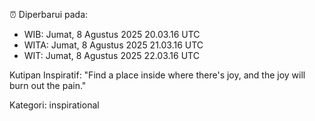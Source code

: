 ⏰ Diperbarui pada:
- WIB: Jumat, 8 Agustus 2025 20.03.16 UTC
- WITA: Jumat, 8 Agustus 2025 21.03.16 UTC
- WIT: Jumat, 8 Agustus 2025 22.03.16 UTC

Kutipan Inspiratif:
"Find a place inside where there's joy, and the joy will burn out the pain."


Kategori: inspirational

